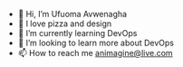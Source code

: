 - 👋 Hi, I’m Ufuoma Avwenagha
- 👀 I love pizza and design
- 🌱 I’m currently learning DevOps
- 💞️ I’m looking to learn more about DevOps
- 📫 How to reach me animagine@live.com

<!---
animagine/animagine is a ✨ special ✨ repository because its `README.md` (this file) appears on your GitHub profile.
You can click the Preview link to take a look at your changes.
--->
